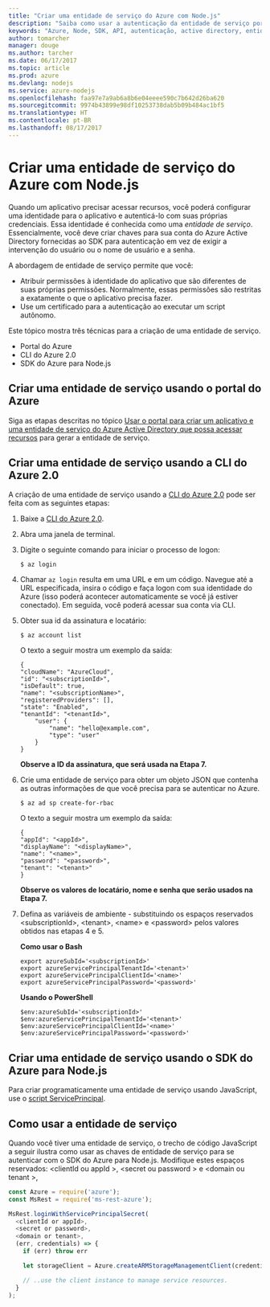 ```yaml
---
title: "Criar uma entidade de serviço do Azure com Node.js"
description: "Saiba como usar a autenticação da entidade de serviço por meio do Node.js"
keywords: "Azure, Node, SDK, API, autenticação, active directory, entidade de serviço"
author: tomarcher
manager: douge
ms.author: tarcher
ms.date: 06/17/2017
ms.topic: article
ms.prod: azure
ms.devlang: nodejs
ms.service: azure-nodejs
ms.openlocfilehash: faa97e7a9ab6a8b6e04eeee590c7b642d26ba620
ms.sourcegitcommit: 9974b43899e98df10253738dab5b09b484ac1bf5
ms.translationtype: HT
ms.contentlocale: pt-BR
ms.lasthandoff: 08/17/2017
---
```

# <a name="create-an-azure-service-principal-with-nodejs"></a>Criar uma entidade de serviço do Azure com Node.js 

Quando um aplicativo precisar acessar recursos, você poderá configurar uma identidade para o aplicativo e autenticá-lo com suas próprias credenciais. Essa identidade é conhecida como uma *entidade de serviço*. Essencialmente, você deve criar chaves para sua conta do Azure Active Directory fornecidas ao SDK para autenticação em vez de exigir a intervenção do usuário ou o nome de usuário e a senha.

A abordagem de entidade de serviço permite que você:
- Atribuir permissões à identidade do aplicativo que são diferentes de suas próprias permissões. Normalmente, essas permissões são restritas a exatamente o que o aplicativo precisa fazer.
- Use um certificado para a autenticação ao executar um script autônomo.

Este tópico mostra três técnicas para a criação de uma entidade de serviço.

- Portal do Azure
- CLI do Azure 2.0
- SDK do Azure para Node.js

## <a name="create-a-service-principal-using-the-azure-portal"></a>Criar uma entidade de serviço usando o portal do Azure

Siga as etapas descritas no tópico [Usar o portal para criar um aplicativo e uma entidade de serviço do Azure Active Directory que possa acessar recursos](https://azure.microsoft.com/documentation/articles/resource-group-create-service-principal-portal/) para gerar a entidade de serviço.

## <a name="create-a-service-principal-using-the-azure-cli-20"></a>Criar uma entidade de serviço usando a CLI do Azure 2.0

A criação de uma entidade de serviço usando a [CLI do Azure 2.0](https://docs.microsoft.com/cli/azure/install-az-cli2) pode ser feita com as seguintes etapas:

1. Baixe a [CLI do Azure 2.0](https://docs.microsoft.com/cli/azure/install-az-cli2).

2. Abra uma janela de terminal.

3. Digite o seguinte comando para iniciar o processo de logon:

    ```shell
    $ az login
    ```

4. Chamar `az login` resulta em uma URL e em um código. Navegue até a URL especificada, insira o código e faça logon com sua identidade do Azure (isso poderá acontecer automaticamente se você já estiver conectado). Em seguida, você poderá acessar sua conta via CLI.

5. Obter sua id da assinatura e locatário:

    ```shell
    $ az account list
    ```

    O texto a seguir mostra um exemplo da saída:

    ```shell
    {
    "cloudName": "AzureCloud",
    "id": "<subscriptionId>",
    "isDefault": true,
    "name": "<subscriptionName>",
    "registeredProviders": [],
    "state": "Enabled",
    "tenantId": "<tenantId>",
        "user": {
            "name": "hello@example.com",
            "type": "user"
        }
    }
    ```

    **Observe a ID da assinatura, que será usada na Etapa 7.**

6. Crie uma entidade de serviço para obter um objeto JSON que contenha as outras informações de que você precisa para se autenticar no Azure.

    ```shell
    $ az ad sp create-for-rbac
    ```

    O texto a seguir mostra um exemplo da saída:

    ```shell
    {
    "appId": "<appId>",
    "displayName": "<displayName>",
    "name": "<name>",
    "password": "<password>",
    "tenant": "<tenant>"
    }
    ```

    **Observe os valores de locatário, nome e senha que serão usados na Etapa 7.**

7. Defina as variáveis de ambiente - substituindo os espaços reservados &lt;subscriptionId>, &lt;tenant>, &lt;name> e &lt;password> pelos valores obtidos nas etapas 4 e 5. 

    **Como usar o Bash**

    ```shell
    export azureSubId='<subscriptionId>'
    export azureServicePrincipalTenantId='<tenant>'
    export azureServicePrincipalClientId='<name>'
    export azureServicePrincipalPassword='<password>'
    ```

    **Usando o PowerShell**

    ```shell
    $env:azureSubId='<subscriptionId>'
    $env:azureServicePrincipalTenantId='<tenant>'
    $env:azureServicePrincipalClientId='<name>'
    $env:azureServicePrincipalPassword='<password>'
    ```

## <a name="create-a-service-principal-using-the-azure-sdk-for-nodejs"></a>Criar uma entidade de serviço usando o SDK do Azure para Node.js

Para criar programaticamente uma entidade de serviço usando JavaScript, use o [script ServicePrincipal](https://github.com/Azure/azure-sdk-for-node/tree/master/Documentation/ServicePrincipal).   

## <a name="using-the-service-principal"></a>Como usar a entidade de serviço

Quando você tiver uma entidade de serviço, o trecho de código JavaScript a seguir ilustra como usar as chaves de entidade de serviço para se autenticar com o SDK do Azure para Node.js. Modifique estes espaços reservados: &lt;clientId ou appId >, &lt;secret ou password > e &lt;domain ou tenant >,

```javascript
const Azure = require('azure');
const MsRest = require('ms-rest-azure');

MsRest.loginWithServicePrincipalSecret(
  <clientId or appId>,
  <secret or password>,
  <domain or tenant>,
  (err, credentials) => {
    if (err) throw err

    let storageClient = Azure.createARMStorageManagementClient(credentials, '<azure-subscription-id>');

    // ..use the client instance to manage service resources.
  }
);
```
